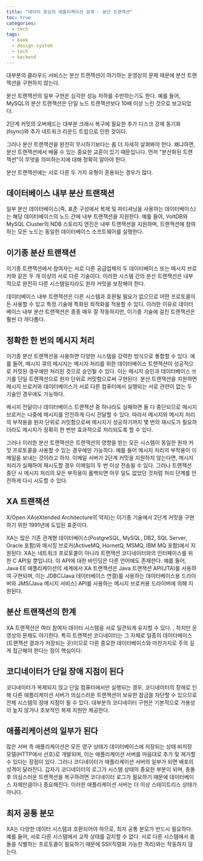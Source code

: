 ```yaml
---
title: "데이터 중심의 애플리케이션 설계 - 분산 트랜잭션"
toc: true
categories:
  - tech
tags:
  - book
  - design system
  - tech
  - backend
---
```


대부분의 클라우드 서비스는 분산 트랜잭션이 야기하는 운영상의 문제 때문에 분산 트랜잭션을 구현하지 않는다.

분산 트랜잭션의 일부 구현은 심각한 성능 저하를 수반하는기도 한다. 예를 들어, MySQL의 분산 트랜잭션은 단일 노드 트랜잭션보다 10배 이상 느린 것으로 보고되었다.

2단계 커밋의 오버헤드는 대부분 크래시 복구에 필요한 추가 디스크 강제 동기화(fsync)와 추가 네트워크 라운드 트립으로 인한 것이다.

그러나 분산 트랜잭션을 완전히 무시하기보다는 좀 더 자세히 살펴봐야 한다. 왜냐하면, 분산 트랜잭션에서 배울 수 있는 중요한 교훈이 있기 때문입니다. 먼저 "분산화된 트랜잭션"이 무엇을 의미하는지에 대해 정확히 알아야 한다.

분산 트랜잭션에는 서로 다른 두 가지 유형이 혼용되는 경우가 많다.

## 데이터베이스 내부 분산 트랜잭션

일부 분산 데이터베이스(즉, 표준 구성에서 복제 및 파티셔닝을 사용하는 데이터베이스)는 해당 데이터베이스의 노드 간에 내부 트랜잭션을 지원한다. 예를 들어, VoltDB와 MySQL Cluster의 NDB 스토리지 엔진은 내부 트랜잭션을 지원하며, 트랜잭션에 참여하는 모든 노드는 동일한 데이터베이스 소프트웨어를 실행한다.

## 이기종 분산 트랜잭션

이기종 트랜잭션에서 참여자는 서로 다른 공급업체의 두 데이터베이스 또는 메시지 브로커와 같은 두 개 이상의 서로 다른 기술이다. 이러한 시스템 간의 분산 트랜잭션은 내부적으로 완전히 다른 시스템일지라도 원자 커밋을 보장해야 한다.

데이터베이스 내부 트랜잭션은 다른 시스템과 호환될 필요가 없으므로 어떤 프로토콜이든 사용할 수 있고 특정 기술에 특화된 최적화를 적용할 수 있디. 이러한 이유로 데이터베이스 내부 분산 트랜잭션은 종종 매우 잘 작동하지만, 이기종 기술에 걸친 트랜잭션은 훨씬 더 까다롭다.

## 정확한 한 번의 메시지 처리

이기종 분산 트랜잭션을 사용하면 다양한 시스템을 강력한 방식으로 통합할 수 있다. 예를 들어, 메시지 큐의 메시지는 메시지 처리를 위한 데이터베이스 트랜잭션이 성공적으로 커밋된 경우에만 처리된 것으로 승인될 수 있다. 이는 메시지 승인과 데이터베이스 쓰기를 단일 트랜잭션으로 원자 단위로 커밋함으로써 구현된다. 분산 트랜잭션을 지원하면 메시지 브로커와 데이터베이스가 서로 다른 컴퓨터에서 실행되는 서로 관련이 없는 두 기술인 경우에도 가능하다.

메시지 전달이나 데이터베이스 트랜잭션 중 하나라도 실패하면 둘 다 중단되므로 메시지 브로커는 나중에 메시지를 안전하게 다시 전달할 수 있다. 따라서 메시지와 메시지 처리의 부작용을 원자 단위로 커밋함으로써 메시지가 성공하기까지 몇 번의 재시도가 필요하더라도 메시지가 정확히 한 번만 효과적으로 처리되도록 할 수 있다.

그러나 이러한 분산 트랜잭션은 트랜잭션의 영향을 받는 모든 시스템이 동일한 원자 커밋 프로토콜을 사용할 수 있는 경우에만 가능하다. 예를 들어 메시지 처리의 부작용이 이메일을 보내는 것이라고 하자. 이메일 서버가 2단계 커밋을 지원하지 않는다면, 메시지 처리가 실패하여 재시도할 경우 이메일이 두 번 이상 전송될 수 있다. 그러나 트랜잭션 중단 시 메시지 처리의 모든 부작용이 롤백되면 아무 일도 없었던 것처럼 처리 단계를 안전하게 다시 시도할 수 있다.

## XA 트랜잭션

X/Open XA(eXtended Architecture의 약자)는 이기종 기술에서 2단계 커밋을 구현하기 위한 1991년에 도입된 표준이다.

XA는 많은 기존 관계형 데이터베이스(PostgreSQL, MySQL, DB2, SQL Server, Oracle 포함)와 메시징 브로커(ActiveMQ, HornetQ, MSMQ, IBM MQ 포함)에서 지원된다.
XA는 네트워크 프로토콜이 아니라 트랜잭션 코디네이터와의 인터페이스를 위한 C API일 뿐입니다. 이 API에 대한 바인딩은 다른 언어에도 존재한다. 예를 들어, Java EE 애플리케이션의 세계에서 XA 트랜잭션은 Java 트랜잭션 API(JTA)를 사용하여 구현되며, 이는 JDBC(Java 데이터베이스 연결)를 사용하는 데이터베이스용 드라이버와 JMS(Java 메시지 서비스) API를 사용하는 메시지 브로커용 드라이버에 의해 지원된다.

## 분산 트랜잭션의 한계

XA 트랜잭션은 여러 참여자 데이터 시스템을 서로 일관되게 유지할 수 있다. , 하지만 운영상의 문제도 야기한다. 특히 트랜잭션 코디네이터는 그 자체로 일종의 데이터베이스(트랜잭션 결과가 저장되는 곳)이므로 다른 중요한 데이터베이스와 마찬가지로 주의 깊게 접근해야 한다는 점이 핵심이다:

## 코디네이터가 단일 장애 지점이 된다

코디네이터가 복제되지 않고 단일 컴퓨터에서만 실행되는 경우, 코디네이터의 장애로 인해 다른 애플리케이션 서버가 의심스러운 트랜잭션이 보유한 잠금을 차단할 수 있으므로 전체 시스템의 장애 지점이 될 수 있다. 대부분의 코디네이터 구현은 기본적으로 가용성이 높지 않거나 초보적인 복제 지원만 제공한다.

## 애플리케이션의 일부가 된다

많은 서버 측 애플리케이션은 모든 영구 상태가 데이터베이스에 저장되는 상태 비저장 모델(HTTP에서 선호)로 개발되며, 이는 애플리케이션 서버를 마음대로 추가 및 제거할 수 있다는 장점이 있다. 그러나 코디네이터가 애플리케이션 서버의 일부가 되면 배포의 성격이 달라진다. 갑자기 코디네이터의 로그가 시스템 상태의 중요한 부분이 되며, 충돌 후 의심스러운 트랜잭션을 복구하려면 코디네이터 로그가 필요하기 때문에 데이터베이스 자체만큼이나 중요해진다. 이러한 애플리케이션 서버는 더 이상 스테이트리스 상태가 아니다.

## 최저 공통 분모

XA는 다양한 데이터 시스템과 호환되어야 하므로, 최저 공통 분모가 반드시 필요하다. 예를 들어, 서로 다른 시스템에서 교착 상태를 감지할 수 없다.
서로 다른 시스템에서 충돌을 식별하는 프로토콜이 필요하기 때문에 SSI(직렬화 가능한 격리)와는 작동하지 않는다.
